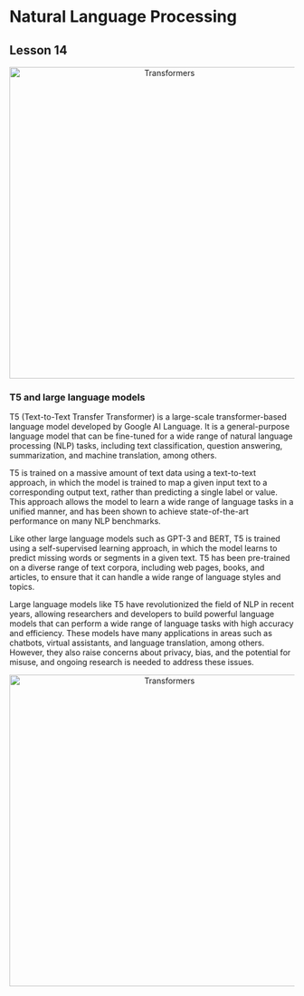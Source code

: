 # Natural Language Processing
## Lesson 14

<p align="center">
<img src= "https://user-images.githubusercontent.com/45029614/227140630-65798fcf-265c-48bb-83f4-7b90c715007f.PNG" width="550" title="Transformers">
</p>


<h3> T5 and large language models</h3>

T5 (Text-to-Text Transfer Transformer) is a large-scale transformer-based language model developed by Google AI Language. It is a general-purpose language model that can be fine-tuned for a wide range of natural language processing (NLP) tasks, including text classification, question answering, summarization, and machine translation, among others.

T5 is trained on a massive amount of text data using a text-to-text approach, in which the model is trained to map a given input text to a corresponding output text, rather than predicting a single label or value. This approach allows the model to learn a wide range of language tasks in a unified manner, and has been shown to achieve state-of-the-art performance on many NLP benchmarks.

Like other large language models such as GPT-3 and BERT, T5 is trained using a self-supervised learning approach, in which the model learns to predict missing words or segments in a given text. T5 has been pre-trained on a diverse range of text corpora, including web pages, books, and articles, to ensure that it can handle a wide range of language styles and topics.

Large language models like T5 have revolutionized the field of NLP in recent years, allowing researchers and developers to build powerful language models that can perform a wide range of language tasks with high accuracy and efficiency. These models have many applications in areas such as chatbots, virtual assistants, and language translation, among others. However, they also raise concerns about privacy, bias, and the potential for misuse, and ongoing research is needed to address these issues.


<p align="center">
<img src= "https://user-images.githubusercontent.com/45029614/227140446-25191c2e-8f96-42ef-b5d7-2f676039ca8a.PNG" width="550" title="Transformers">
</p>
